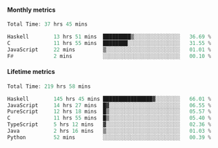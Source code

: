 #### Monthly metrics
<!--START_SECTION:wakamonthly-->

```asm
Total Time: 37 hrs 45 mins

Haskell        13 hrs 51 mins  █████████▒░░░░░░░░░░░░░░░   36.69 %
C              11 hrs 55 mins  ████████░░░░░░░░░░░░░░░░░   31.55 %
JavaScript     22 mins         ▒░░░░░░░░░░░░░░░░░░░░░░░░   01.01 %
F#             2 mins          ░░░░░░░░░░░░░░░░░░░░░░░░░   00.10 %
```

<!--END_SECTION:wakamonthly-->
#### Lifetime metrics
<!--START_SECTION:wakalifetime-->

```asm
Total Time: 219 hrs 58 mins

Haskell        145 hrs 45 mins ████████████████▓░░░░░░░░   66.01 %
JavaScript     14 hrs 27 mins  █▓░░░░░░░░░░░░░░░░░░░░░░░   06.55 %
PureScript     12 hrs 18 mins  █▒░░░░░░░░░░░░░░░░░░░░░░░   05.57 %
C              11 hrs 55 mins  █▒░░░░░░░░░░░░░░░░░░░░░░░   05.40 %
TypeScript     5 hrs 12 mins   ▓░░░░░░░░░░░░░░░░░░░░░░░░   02.36 %
Java           2 hrs 16 mins   ▒░░░░░░░░░░░░░░░░░░░░░░░░   01.03 %
Python         52 mins         ░░░░░░░░░░░░░░░░░░░░░░░░░   00.39 %
```

<!--END_SECTION:wakalifetime-->
